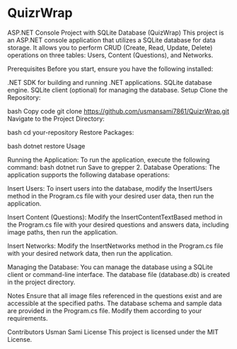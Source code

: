 # QuizrWrap
ASP.NET Console Project with SQLite Database (QuizWrap) This project is an ASP.NET console application that utilizes a SQLite database for data storage. It allows you to perform CRUD (Create, Read, Update, Delete) operations on three tables: Users, Content (Questions), and Networks.

Prerequisites Before you start, ensure you have the following installed:

.NET SDK for building and running .NET applications. SQLite database engine. SQLite client (optional) for managing the database. Setup Clone the Repository:

bash Copy code git clone https://github.com/usmansami7861/QuizrWrap.git Navigate to the Project Directory:

bash cd your-repository Restore Packages:

bash dotnet restore Usage

Running the Application: To run the application, execute the following command:
bash
dotnet run Save to grepper 2. Database Operations: The application supports the following database operations:

Insert Users: To insert users into the database, modify the InsertUsers method in the Program.cs file with your desired user data, then run the application.

Insert Content (Questions): Modify the InsertContentTextBased method in the Program.cs file with your desired questions and answers data, including image paths, then run the application.

Insert Networks:
Modify the InsertNetworks method in the Program.cs file with your desired network data, then run the application.

Managing the Database:
You can manage the database using a SQLite client or command-line interface. The database file (database.db) is created in the project directory.

Notes
Ensure that all image files referenced in the questions exist and are accessible at the specified paths. The database schema and sample data are provided in the Program.cs file. Modify them according to your requirements.

Contributors
Usman Sami
License
This project is licensed under the MIT License.
